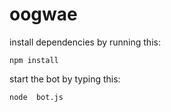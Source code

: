 # oogwae

install dependencies by running this:
```
npm install
```

start the bot by typing this:
```
node  bot.js
```
